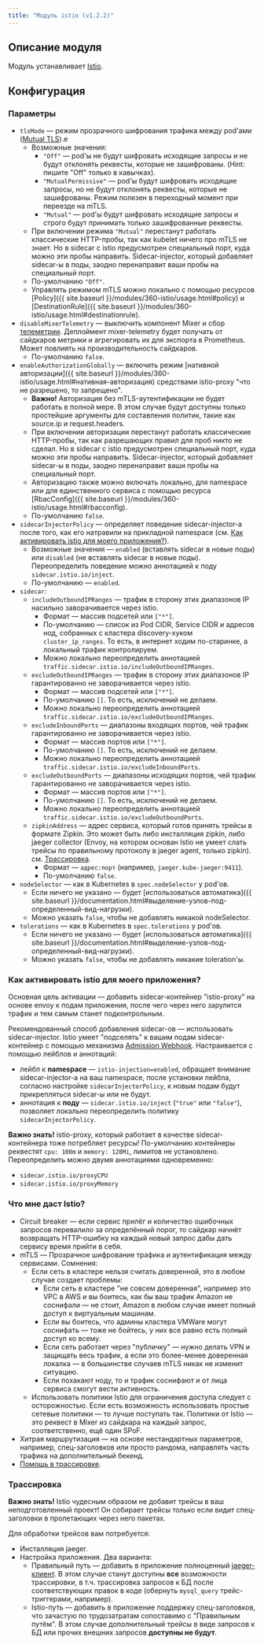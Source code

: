 ```yaml
---
title: "Модуль istio (v1.2.2)"
---
```


## Описание модуля
Модуль устанавливает [Istio](https://istio.io/).

Конфигурация
------------

### Параметры
* `tlsMode` — режим прозрачного шифрования трафика между pod'ами ([Mutual TLS](https://istio.io/latest/docs/tasks/security/authentication/mtls-migration/)).e
    * Возможные значения:
        * `"Off"` — pod'ы не будут шифровать исходящие запросы и не будут отклонять реквесты, которые не зашифрованы. (Hint: пишите "Off" только в кавычках).
        * `"MutualPermissive"` — pod'ы будут шифровать исходящие запросы, но не будут отклонять реквесты, которые не зашифрованы. Режим полезен в переходный момент при переезде на mTLS.
        * `"Mutual"` — pod'ы будут шифровать исходящие запросы и строго будут принимать только зашифрованные реквесты.
    * При включении режима `"Mutual"` перестанут работать классические HTTP-пробы, так как kubelet ничего про mTLS не знает. Но в sidecar c istio предусмотрен специальный порт, куда можно эти пробы направить. Sidecar-injector, который добавляет sidecar-ы в поды, заодно перенаправит ваши пробы на специальный порт.
    * По-умолчанию `"Off"`.
    * Управлять режимом mTLS можно локально с помощью ресурсов [Policy]({{ site.baseurl }}/modules/360-istio/usage.html#policy) и [DestinationRule]({{ site.baseurl }}/modules/360-istio/usage.html#destinationrule).
* `disableMixerTelemetry` — выключить компонент Mixer и сбор [телеметрии](https://istio.io/latest/docs/concepts/observability/). Деплоймент mixer-telemetry будет получать от сайдкаров метрики и агрегировать их для экспорта в Prometheus. Может повлиять на производительность сайдкаров.
    * По-умолчанию `false`.
* `enableAuthorizationGlobally` — включить режим [нативной авторизации]({{ site.baseurl }}/modules/360-istio/usage.html#нативная-авторизация) средствами istio-proxy "что не разрешено, то запрещено".
    * **Важно!** Авторизация без mTLS-аутентификации не будет работать в полной мере. В этом случае будут доступны только простейшие аргументы для составления политик, такие как source.ip и request.headers.
    * При включении авторизации перестанут работать классические HTTP-пробы, так как разрешающих правил для проб никто не сделал. Но в sidecar c istio предусмотрен специальный порт, куда можно эти пробы направить. Sidecar-injector, который добавляет sidecar-ы в поды, заодно перенаправит ваши пробы на специальный порт.
    * Авторизацию также можно включать локально, для namespace или для единственного сервиса с помощью ресурса [RbacConfig]({{ site.baseurl }}/modules/360-istio/usage.html#rbacconfig).
    * По-умолчанию `false`.
* `sidecarInjectorPolicy` — определяет поведение sidecar-injector-а после того, как его натравили на прикладной namespace (см. [Как активировать istio для моего приложения?](#как-активировать-istio-для-моего-приложения)).
    * Возможные значения — `enabled` (вставлять sidecar в новые поды) или `disabled` (не вставлять sidecar в новые поды). Переопределить поведение можно аннотацией к поду `sidecar.istio.io/inject`.
    * По-умолчанию — `enabled`.
* `sidecar`:
    * `includeOutboundIPRanges` — трафик в сторону этих диапазонов IP насильно заворачивается через istio.
        * Формат — массив подсетей или `["*"]`.
        * По-умолчанию — список из Pod CIDR, Service CIDR и адресов нод, собранных с кластера discovery-хуком `cluster_ip_ranges`. То есть, в интернет ходим по-старинке, а локальный трафик контролируем.
        * Можно локально переопределить аннотацией `traffic.sidecar.istio.io/includeOutboundIPRanges`.
    * `excludeOutboundIPRanges` — трафик в сторону этих диапазонов IP гарантированно не заворачивается через istio.
        * Формат — массив подсетей или `["*"]`.
        * По-умолчанию `[]`. То есть, исключений не делаем.
        * Можно локально переопределить аннотацией `traffic.sidecar.istio.io/excludeOutboundIPRanges`.
    * `excludeInboundPorts` — диапазоны входящих портов, чей трафик гарантированно не заворачивается через istio.
        * Формат — массив портов или `["*"]`.
        * По-умолчанию `[]`. То есть, исключений не делаем.
        * Можно локально переопределить аннотацией `traffic.sidecar.istio.io/excludeInboundPorts`.
    * `excludeOutboundPorts` — диапазоны исходящих портов, чей трафик гарантированно не заворачивается через istio.
        * Формат — массив портов или `["*"]`.
        * По-умолчанию `[]`. То есть, исключений не делаем.
        * Можно локально переопределить аннотацией `traffic.sidecar.istio.io/excludeOutboundPorts`.
    * `zipkinAddress` — адрес сервиса, который готов принять трейсы в формате Zipkin. Это может быть либо инсталляция zipkin, либо jaeger collector (Envoy, на котором основан Istio не умеет слать трейсы по правильному протоколу в jaeger agent, только zipkin). см. [Трассировка](#трассировка).
        * Формат — `адрес:порт` (например, `jaeger.kube-jaeger:9411`).
        * По-умолчанию `false`.
* `nodeSelector` — как в Kubernetes в `spec.nodeSelector` у pod'ов.
    * Если ничего не указано — будет [использоваться автоматика]({{ site.baseurl }}/documentation.html#выделение-узлов-под-определенный-вид-нагрузки).
    * Можно указать `false`, чтобы не добавлять никакой nodeSelector.
* `tolerations` — как в Kubernetes в `spec.tolerations` у pod'ов.
    * Если ничего не указано — будет [использоваться автоматика]({{ site.baseurl }}/documentation.html#выделение-узлов-под-определенный-вид-нагрузки).
    * Можно указать `false`, чтобы не добавлять никакие toleration'ы.

### Как активировать istio для моего приложения?
Основная цель активации — добавить sidecar-контейнер "istio-proxy" на основе envoy к подам приложения, после чего через него зарулится трафик и тем самым станет подконтрольным.

Рекомендованный способ добавления sidecar-ов — использовать sidecar-injector. Istio умеет "подселять" к вашим подам sidecar-контейнер с помощью механизма [Admission Webhook](https://kubernetes.io/docs/reference/access-authn-authz/extensible-admission-controllers/). Настраивается с помощью лейблов и аннотаций:
* лейбл к **namespace** — `istio-injection=enabled`, обращает внимание sidecar-injector-а на ваш namespace, после установки лейбла, согласно настройке `sidecarInjectorPolicy`, к новым подам будут прикрепляться sidecar-ы или не будут.
* аннотация к **поду** — `sidecar.istio.io/inject` (`"true"` или `"false"`), позволяет локально переопределить политику `sidecarInjectorPolicy`.

**Важно знать!** istio-proxy, который работает в качестве sidecar-контейнера тоже потребляет ресурсы! По-умолчанию контейнеры реквестят `cpu: 100m` и `memory: 128Mi`, лимитов не установлено. Переопределить можно двумя аннотациями одновременно:
* `sidecar.istio.io/proxyCPU`
* `sidecar.istio.io/proxyMemory`

### Что мне даст Istio?
* Circuit breaker — если сервис прилёг и количество ошибочных запросов перевалило за определённый порог, то сайдкар начнёт возвращать HTTP-ошибку на каждый новый запрос дабы дать сервису время прийти в себя.
* mTLS — Прозрачное шифрование трафика и аутентификация между сервисами. Сомнения:
    * Если сеть в кластере нельзя считать доверенной, это в любом случае создает проблемы:
        * Если сеть в кластере "не совсем доверенная", например это VPC в AWS и вы боитесь, как бы ваш трафик Amazon не соснифали — не стоит, Amazon в любом случае имеет полный доступ к виртуальным машинам.
        * Если вы боитесь, что админы кластера VMWare могут соснифать — тоже не бойтесь, у них все равно есть полный доступ ко всему.
        * Если сеть работает через "публичку" — нужно делать VPN и защищать весь трафик, а если это более-менее доверенная локалка — в большинстве случаев mTLS никак не изменит ситуацию.
        * Если похакают ноду, то и трафик соснифают и от лица сервиса смогут вести активность.
    * Использовать политики Istio для ограничения доступа следует с осторожностью. Если есть возможность использовать простые сетевые политики — то лучше поступать так. Политики от Istio — это реквест в Mixer из сайдкара на каждый запрос, соответственно, ещё один SPoF.
* Хитрая маршрутизация — на основе нестандартных параметров, например, спец-заголовков или просто рандома, направлять часть трафика на дополнительный бекенд.
* [Помощь в трассировке](#трассировка).

### Трассировка
**Важно знать!** Istio чудесным образом не добавит трейсы в ваш неподготовленный проект! Он собирает трейсы только если видит спец-заголовки в пролетающих через него пакетах.

Для обработки трейсов вам потребуется:
* Инсталляция jaeger.
* Настройка приложения. Два варианта:
    * Правильный путь — добавить в приложение полноценный [jaeger-клиент](https://www.jaegertracing.io/docs/1.9/client-libraries/). В этом случае станут доступны **все** возможности трассировки, в т.ч. трассировка запросов к БД после соответствующих правок в коде (обернуть `mysql_query` трейс-триггерами, например).
    * Istio-путь — добавить в приложение поддержку спец-заголовков, что зачастую по трудозатратам сопоставимо с "Правильным путём". В этом случае дополнительный трейсы в виде запросов к БД или прочих внешних запросов **доступны не будут**.
